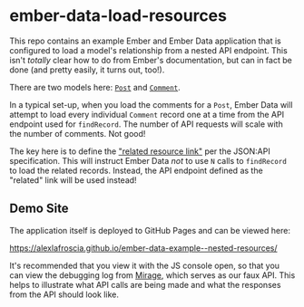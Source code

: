 # ember-data-load-resources

This repo contains an example Ember and Ember Data application that is configured to load a model's relationship from a nested API endpoint. This isn't _totally_ clear how to do from Ember's documentation, but can in fact be done (and pretty easily, it turns out, too!).

There are two models here: [`Post`](./app/models/post.js) and [`Comment`](./app/models/comment.js).

In a typical set-up, when you load the comments for a `Post`, Ember Data will attempt to load every individual `Comment` record one at a time from the API endpoint used for `findRecord`. The number of API requests will scale with the number of comments. Not good!

The key here is to define the ["related resource link"](https://jsonapi.org/format/#document-resource-object-related-resource-links) per the JSON:API specification. This will instruct Ember Data _not_ to use `N` calls to `findRecord` to load the related records. Instead, the API endpoint defined as the "related" link will be used instead!

## Demo Site

The application itself is deployed to GitHub Pages and can be viewed here:

https://alexlafroscia.github.io/ember-data-example--nested-resources/

It's recommended that you view it with the JS console open, so that you can view the debugging log from [Mirage](https://miragejs.com/), which serves as our faux API. This helps to illustrate what API calls are being made and what the responses from the API should look like.
